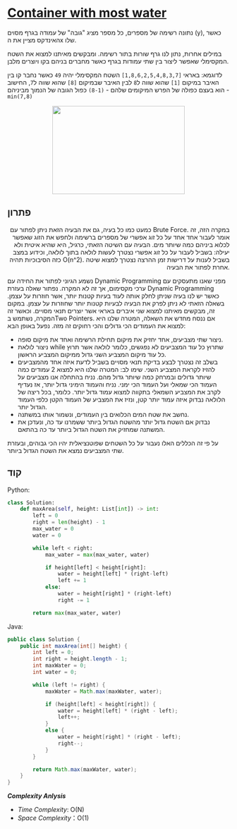 # [Container with most water](https://leetcode.com/problems/container-with-most-water/)

נתונה רשימה של מספרים, כל מספר מציג "גובה" של עמודה בגרף מסוים (y), כאשר האינדקס מציין את הx שלו.

במילים אחרות, נתון לנו גרף שורות בתור רשימה. ומבקשים מאיתנו למצוא את השטח המקסימלי שאפשר ליצור בין שתי עמודות בגרף כאשר מחברים בניהם בקו ויוצרים מלבן.

לדוגמא: באראי `[1,8,6,2,5,4,8,3,7]` השטח המקסימלי יהיה `49` כאשר נחבר קו בין האיבר במיקום `[1]` שהוא שווה ל`8` לבין האיבר שבמיקום `[8]` שהוא שווה ל`7`, החישוב הוא בעצם כפולה של הפרש המיקומים שלהם - `(8-1)` כפול הגובה של הנמוך מביניהם - `min(7,8)`

<p align="middle">
  <img src="https://media.giphy.com/media/v1.Y2lkPTc5MGI3NjExN2gybHI2YXowYjAyaDlyazRxaHRkdWNrd2N3bmQ1d3FkOTh3cW9sbiZlcD12MV9pbnRlcm5hbF9naWZfYnlfaWQmY3Q9Zw/zij9unW3i7oLynaerZ/giphy.gif" width="300" height="200">
</p>

## פתרון

<p align="right">
 כמעט כמו כל בעיה, גם את הבעיה הזאת ניתן לפתור עם Brute Force. במקרה הזה, זה אומר לעבור אחד אחד על כל זוג אפשרי של מספרים ברשימה ולחפש את הזוג שאפשר לכלוא ביניהם כמה שיותר מים. הבעיה עם השיטה הזאתי, כרגיל, היא שהיא איטית ולא יעילה: בשביל לעבור על כל זוג אפשרי נצטרך לעשות לולאה בתוך לולאה, וכידוע במצב כזה הסיבוכיות תהיה O(n^2). בשביל לענות על דרישות זמן ההרצה נצטרך למצוא שיטה אחרת לפתור את הבעיה.

  נשמע הגיוני לפתור את החידה עם Dynamic Programming מפני שאנו מתעסקים עם ערכי מקסימום, אך זה לא המקרה. נפתור שאלה בעזרת Dynamic Programming כאשר יש לנו בעיה שניתן לחלק אותה לעוד בעיות קטנות יותר, אשר חוזרות על עצמן. בשאלה הזאתי לא ניתן לפרק את הבעיה לבעיות קטנות יותר שחוזרות על עצמן. במקום זה, מבקשים מאיתנו למצוא שני איברים באראי אשר יוצרים תנאי מסויים. וכאשר זה המקרה, נשתמש בTwo Pointers. אם ננסח מחדש את השאלה, המטרה שלנו היא למצוא את העמודים הכי גדולים והכי רחוקים זה מזה. נפעל באופן הבא:
  
* ניצור שתי מצביעים, אחד יחזיק את מיקום תחילת הרשימה ואחד את מיקום סופה.
* ניצור לולאת while שתרוץ כל עוד המצביעים לא נפגשים, כלומר לולאה אשר תרוץ כל עוד מיקום המצביע השני גדול ממיקום המצביע הראשון.
* בשלב זה נצטרך לבצע בדיקת תנאי מסויים בשביל לדעת איזה אחד מהמצביעים להזיז לקראת המצביע השני. שימו לב: המטרה שלנו היא למצוא 2 עמודים כמה שיותר גדולים ובמרחק כמה שיותר גדול מהם. נניח בהתחלה אנו מצביעים על העמוד הכי שמאלי ועל העמוד הכי ימני. נניח והעמוד הימיני גדול יותר, אז נעדיף לקרב את המצביע השמאלי בתקווה למצוא עמוד גדול יותר. כלומר, בכל ריצה של הלולאה נבדוק איזה עמוד יותר קטן, ונזיז את המצביע של העמוד הקטן כלפי העמוד הגדול יותר. 
* נחשב את שטח המים הכלואים בין העמודים, ונשמור אותו במשתנה.
* נבדוק אם השטח גדול יותר מהשטח הגדול ביותר ששמרנו עד כה, ונעדכן את המשתנה שמחזיק את השטח הגדול ביותר עד כה בהתאם.

על פי זה הכללים האלו נעבור על כל השטחים שפוטנציאלית יהיו הכי גבוהים, ובעזרת שתי המצביעים נמצא את השטח הגדול ביותר.
</p>

## קוד
Python:

```python
class Solution:
    def maxArea(self, height: List[int]) -> int:
        left = 0
        right = len(height) - 1
        max_water = 0
        water = 0

        while left < right:
            max_water = max(max_water, water)

            if height[left] < height[right]:
                water = height[left] * (right-left)
                left += 1
            else:
                water = height[right] * (right-left)
                right -= 1

        return max(max_water, water)
```

Java:

```java
public class Solution {
    public int maxArea(int[] height) {
        int left = 0;
        int right = height.length - 1;
        int maxWater = 0;
        int water = 0;

        while (left != right) {
            maxWater = Math.max(maxWater, water);

            if (height[left] < height[right]) {
                water = height[left] * (right - left);
                left++;
            }
            else {
                water = height[right] * (right - left);
                right--;
            }
        }

        return Math.max(maxWater, water);
    }
}
```

**_Complexity Anlysis_**

- _Time Complexity_: O(N)
- _Space Complexity_：O(1)
